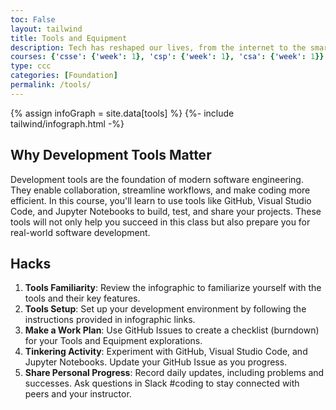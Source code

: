 ```yaml
---
toc: False 
layout: tailwind
title: Tools and Equipment
description: Tech has reshaped our lives, from the internet to the smartphone in your pocket, or the advent of AI. This course is opening new technology possibilities by equipping you with the developer tools that are the keys to boundless technology possibilities.
courses: {'csse': {'week': 1}, 'csp': {'week': 1}, 'csa': {'week': 1}}
type: ccc
categories: [Foundation]
permalink: /tools/
---
```


<!-- Info Graphic -->
{% assign infoGraph = site.data[tools] %}
{%- include tailwind/infograph.html -%}

## Why Development Tools Matter

Development tools are the foundation of modern software engineering. They enable collaboration, streamline workflows, and make coding more efficient. In this course, you'll learn to use tools like GitHub, Visual Studio Code, and Jupyter Notebooks to build, test, and share your projects. These tools will not only help you succeed in this class but also prepare you for real-world software development.

## Hacks

<!-- The tailwind layout enables Tailwind support -->
<ol class="list-decimal list-inside ml-4">
  <li><strong>Tools Familiarity</strong>: Review the infographic to familiarize yourself with the tools and their key features.</li>
  <li><strong>Tools Setup</strong>: Set up your development environment by following the instructions provided in infographic links.</li>
  <li><strong>Make a Work Plan</strong>: Use GitHub Issues to create a checklist (burndown) for your Tools and Equipment explorations.</li>
  <li><strong>Tinkering Activity</strong>: Experiment with GitHub, Visual Studio Code, and Jupyter Notebooks. Update your GitHub Issue as you progress.</li>
  <li><strong>Share Personal Progress</strong>: Record daily updates, including problems and successes. Ask questions in Slack #coding to stay connected with peers and your instructor.</li>
</ol>
